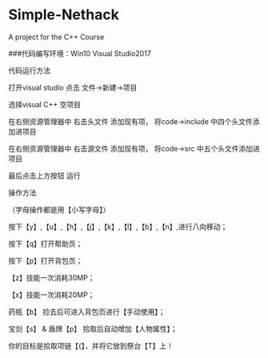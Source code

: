# Simple-Nethack
A project for the C++ Course

###代码编写环境：Win10  Visual Studio2017 

代码运行方法  

打开visual studio 点击 文件->新建->项目 

选择visual C++ 空项目 

在右侧资源管理器中 右击头文件 添加现有项， 将code->include 中四个头文件添加进项目 

在右侧资源管理器中 右击源文件 添加现有项， 将code->src 中五个头文件添加进项目 

最后点击上方按钮    运行 

操作方法  

（字母操作都是用【小写字母】） 

按下【y】,【u】,【h】,【j】,【k】,【l】,【b】,【n】,进行八向移动； 

按下【q】打开帮助页； 

按下【p】打开背包页； 

【z】技能一次消耗30MP； 

【x】技能一次消耗20MP； 

药瓶【b】 捡去后可进入背包页进行【手动使用】； 

宝剑【s】 & 盾牌【p】 拾取后自动增加【人物属性】； 

你的目标是拾取项链【{】，并将它放到祭台【T】上！ 
